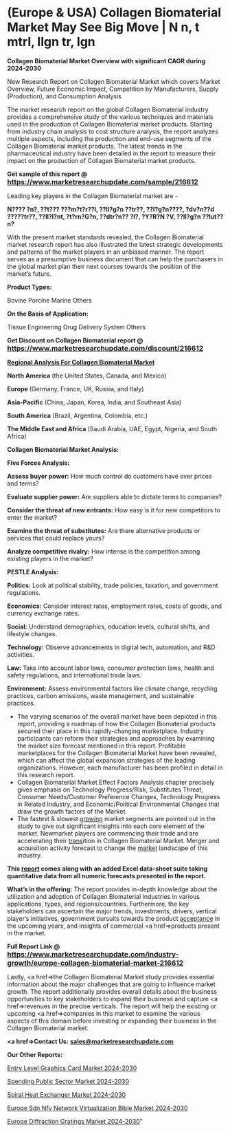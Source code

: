 # (Europe & USA) Collagen Biomaterial Market May See Big Move | N n, t mtrl, llgn tr, lgn

<strong>Collagen Biomaterial Market Overview with significant CAGR during 2024-2030</strong>

New Research Report on Collagen Biomaterial Market which covers Market Overview, Future Economic Impact, Competition by Manufacturers, Supply (Production), and Consumption Analysis

The market research report on the global Collagen Biomaterial industry provides a comprehensive study of the various techniques and materials used in the production of Collagen Biomaterial market products. Starting from industry chain analysis to cost structure analysis, the report analyzes multiple aspects, including the production and end-use segments of the Collagen Biomaterial market products. The latest trends in the pharmaceutical industry have been detailed in the report to measure their impact on the production of Collagen Biomaterial market products.

<strong>Get sample of this report @ <a href=https://www.marketresearchupdate.com/sample/216612><font size=3 color=#0000ff>https://www.marketresearchupdate.com/sample/216612</font></a></strong>

Leading key players in the Collagen Biomaterial market are -

<strong>N???? ?n?, ??t??? ???m?t?r??l, ??ll?g?n ??tr??, ??l?g?n????, ?dv?n??d ?????tr??, ??ll?l?nt, ?t?rn?G?n, ??dtr?n?? ?l?, ?Y?R?N ?V, ??ll?g?n ??lut??n?</strong>

With the present market standards revealed, the Collagen Biomaterial market research report has also illustrated the latest strategic developments and patterns of the market players in an unbiased manner. The report serves as a presumptive business document that can help the purchasers in the global market plan their next courses towards the position of the market’s future.

<strong>Product Types:</strong>

Bovine
Porcine
Marine
Others

<strong>On the Basis of Application:</strong>

Tissue Engineering
Drug Delivery System
Others

<strong>Get Discount on Collagen Biomaterial report @ <a href=https://www.marketresearchupdate.com/discount/216612><font size=3 color=#0000ff>https://www.marketresearchupdate.com/discount/216612</font></a></strong>

<strong><u><b>Regional Analysis For Collagen Biomaterial Market</b></u></strong>

<strong><b>North America</b></strong> (the United States, Canada, and Mexico)

<strong><b>Europe </b></strong>(Germany, France, UK, Russia, and Italy)

<strong><b>Asia-Pacific</b></strong> (China, Japan, Korea, India, and Southeast Asia)

<strong><b>South America</b></strong> (Brazil, Argentina, Colombia, etc.)

<strong><b>The Middle East and Africa</b></strong> (Saudi Arabia, UAE, Egypt, Nigeria, and South Africa)

<strong>Collagen Biomaterial Market Analysis:</strong>

<strong>Five Forces Analysis:</strong>

<strong>Assess buyer power:</strong> How much control do customers have over prices and terms?

<strong>Evaluate supplier power:</strong> Are suppliers able to dictate terms to companies?

<strong>Consider the threat of new entrants:</strong> How easy is it for new competitors to enter the market?

<strong>Examine the threat of substitutes:</strong> Are there alternative products or services that could replace yours?

<strong>Analyze competitive rivalry:</strong> How intense is the competition among existing players in the market?

<strong>PESTLE Analysis:</strong>

<strong>Politics:</strong> Look at political stability, trade policies, taxation, and government regulations.

<strong>Economics:</strong> Consider interest rates, employment rates, costs of goods, and currency exchange rates.

<strong>Social:</strong> Understand demographics, education levels, cultural shifts, and lifestyle changes.

<strong>Technology:</strong> Observe advancements in digital tech, automation, and R&D activities.

<strong>Law:</strong> Take into account labor laws, consumer protection laws, health and safety regulations, and international trade laws.

<strong>Environment:</strong> Assess environmental factors like climate change, recycling practices, carbon emissions, waste management, and sustainable practices.

<ul>
  <li>The varying scenarios of the overall market have been depicted in this report, providing a roadmap of how the Collagen Biomaterial products secured their place in this rapidly-changing marketplace. Industry participants can reform their strategies and approaches by examining the market size forecast mentioned in this report. Profitable marketplaces for the Collagen Biomaterial Market have been revealed, which can affect the global expansion strategies of the leading organizations. However, each manufacturer has been profiled in detail in this research report.</li>
  <li>Collagen Biomaterial Market Effect Factors Analysis chapter precisely gives emphasis on Technology Progress/Risk, Substitutes Threat, Consumer Needs/Customer Preference Changes, Technology Progress in Related Industry, and Economic/Political Environmental Changes that draw the growth factors of the Market.</li>
  <li>The fastest &amp; slowest <a href=ASDF991299>growing</a> market segments are pointed out in the study to give out significant insights into each core element of the market. Newmarket players are commencing their trade and are accelerating their <a href=>trans</a>ition in Collagen Biomaterial Market. Merger and acquisition activity forecast to change the <a href=>market</a> landscape of this industry.</li>
</ul>
<strong>This <a href=>report</a> comes along with an added Excel data-sheet suite taking quantitative data from all numeric forecasts presented in the report.</strong>

<strong>What’s in the offering:</strong> The report provides in-depth knowledge about the utilization and adoption of Collagen Biomaterial Industries in various applications, types, and regions/countries. Furthermore, the key stakeholders can ascertain the major trends, investments, drivers, vertical player’s initiatives, government pursuits towards the product <a href=ASDF881288>acceptance</a> in the upcoming years, and insights of commercial <a href=>products</a> present in the market.

<strong>Full Report Link @ <a href=https://www.marketresearchupdate.com/industry-growth/europe-collagen-biomaterial-market-216612><font size=3 color=#0000ff>https://www.marketresearchupdate.com/industry-growth/europe-collagen-biomaterial-market-216612</font></a></strong>

Lastly, <a href=>the</a> Collagen Biomaterial Market study provides essential information about the major challenges that are going to influence market growth. The report additionally provides overall details about the business opportunities to key stakeholders to expand their business and capture <a href=>revenues</a> in the precise verticals. The report will help the existing or upcoming <a href=>companies</a> in this market to examine the various aspects of this domain before investing or expanding their business in the Collagen Biomaterial market.

<strong><a href=><strong>Contact Us:</strong></a></strong>
<strong>sales@marketresearchupdate.com</strong>

<strong>Our Other Reports:</strong>

<a href=https://www.linkedin.com/pulse/entry-level-graphics-card-market-witness-huge>Entry Level Graphics Card Market 2024-2030</a>

<a href=https://www.linkedin.com/pulse/spending-public-sector-market-2023-analysis-growth>Spending Public Sector Market 2024-2030</a>

<a href=https://www.linkedin.com/pulse/spiral-heat-exchanger-market-outlooks-2023-size>Spiral Heat Exchanger Market 2024-2030</a>

<a href=https://www.linkedin.com/pulse/europe-sdn-nfv-network-virtualization-bible-market-mlx4f/>Europe Sdn Nfv Network Virtualization Bible Market 2024-2030</a>

<a href=https://www.linkedin.com/pulse/europe-diffraction-gratings-market-research-report-fln7c/>Europe Diffraction Gratings Market 2024-2030</a>"
